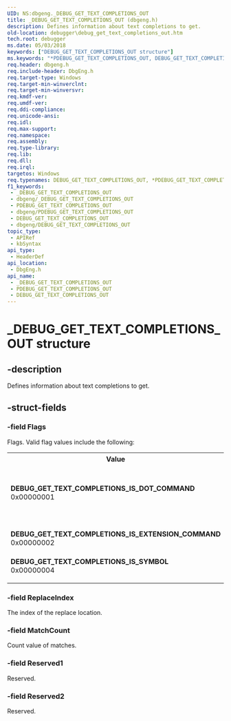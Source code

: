 ```yaml
---
UID: NS:dbgeng._DEBUG_GET_TEXT_COMPLETIONS_OUT
title: _DEBUG_GET_TEXT_COMPLETIONS_OUT (dbgeng.h)
description: Defines information about text completions to get.
old-location: debugger\debug_get_text_completions_out.htm
tech.root: debugger
ms.date: 05/03/2018
keywords: ["DEBUG_GET_TEXT_COMPLETIONS_OUT structure"]
ms.keywords: "*PDEBUG_GET_TEXT_COMPLETIONS_OUT, DEBUG_GET_TEXT_COMPLETIONS_IS_DOT_COMMAND, DEBUG_GET_TEXT_COMPLETIONS_IS_EXTENSION_COMMAND, DEBUG_GET_TEXT_COMPLETIONS_IS_SYMBOL, DEBUG_GET_TEXT_COMPLETIONS_OUT, DEBUG_GET_TEXT_COMPLETIONS_OUT structure [Windows Debugging], PDEBUG_GET_TEXT_COMPLETIONS_OUT, PDEBUG_GET_TEXT_COMPLETIONS_OUT structure pointer [Windows Debugging], _DEBUG_GET_TEXT_COMPLETIONS_OUT, dbgeng/DEBUG_GET_TEXT_COMPLETIONS_OUT, dbgeng/PDEBUG_GET_TEXT_COMPLETIONS_OUT, debugger.debug_get_text_completions_out"
req.header: dbgeng.h
req.include-header: DbgEng.h
req.target-type: Windows
req.target-min-winverclnt: 
req.target-min-winversvr: 
req.kmdf-ver: 
req.umdf-ver: 
req.ddi-compliance: 
req.unicode-ansi: 
req.idl: 
req.max-support: 
req.namespace: 
req.assembly: 
req.type-library: 
req.lib: 
req.dll: 
req.irql: 
targetos: Windows
req.typenames: DEBUG_GET_TEXT_COMPLETIONS_OUT, *PDEBUG_GET_TEXT_COMPLETIONS_OUT
f1_keywords:
 - _DEBUG_GET_TEXT_COMPLETIONS_OUT
 - dbgeng/_DEBUG_GET_TEXT_COMPLETIONS_OUT
 - PDEBUG_GET_TEXT_COMPLETIONS_OUT
 - dbgeng/PDEBUG_GET_TEXT_COMPLETIONS_OUT
 - DEBUG_GET_TEXT_COMPLETIONS_OUT
 - dbgeng/DEBUG_GET_TEXT_COMPLETIONS_OUT
topic_type:
 - APIRef
 - kbSyntax
api_type:
 - HeaderDef
api_location:
 - DbgEng.h
api_name:
 - _DEBUG_GET_TEXT_COMPLETIONS_OUT
 - PDEBUG_GET_TEXT_COMPLETIONS_OUT
 - DEBUG_GET_TEXT_COMPLETIONS_OUT
---
```


# _DEBUG_GET_TEXT_COMPLETIONS_OUT structure


## -description

Defines information about text completions to get.

## -struct-fields

### -field Flags

Flags. Valid flag values include the following:

<table>
<tr>
<th>Value</th>
<th>Meaning</th>
</tr>
<tr>
<td width="40%"><a id="DEBUG_GET_TEXT_COMPLETIONS_IS_DOT_COMMAND"></a><a id="debug_get_text_completions_is_dot_command"></a><dl>
<dt><b>DEBUG_GET_TEXT_COMPLETIONS_IS_DOT_COMMAND</b></dt>
<dt>0x00000001</dt>
</dl>
</td>
<td width="60%">
Is dot command. Dot commands begin with a period (.).

</td>
</tr>
<tr>
<td width="40%"><a id="DEBUG_GET_TEXT_COMPLETIONS_IS_EXTENSION_COMMAND"></a><a id="debug_get_text_completions_is_extension_command"></a><dl>
<dt><b>DEBUG_GET_TEXT_COMPLETIONS_IS_EXTENSION_COMMAND</b></dt>
<dt>0x00000002</dt>
</dl>
</td>
<td width="60%">
Is extension command.

</td>
</tr>
<tr>
<td width="40%"><a id="DEBUG_GET_TEXT_COMPLETIONS_IS_SYMBOL"></a><a id="debug_get_text_completions_is_symbol"></a><dl>
<dt><b>DEBUG_GET_TEXT_COMPLETIONS_IS_SYMBOL</b></dt>
<dt>0x00000004</dt>
</dl>
</td>
<td width="60%">
Is symbol.

</td>
</tr>
</table>

### -field ReplaceIndex

The index of the replace location.

### -field MatchCount

Count value of matches.

### -field Reserved1

Reserved.

### -field Reserved2

Reserved.

